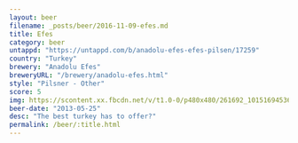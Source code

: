 ```yaml
---
layout: beer
filename: _posts/beer/2016-11-09-efes.md
title: Efes
category: beer
untappd: "https://untappd.com/b/anadolu-efes-efes-pilsen/17259"
country: "Turkey"
brewery: "Anadolu Efes"
breweryURL: "/brewery/anadolu-efes.html"
style: "Pilsner - Other"
score: 5
img: https://scontent.xx.fbcdn.net/v/t1.0-0/p480x480/261692_10151694536343745_1620675105_n.jpg?_nc_cat=106&_nc_ht=scontent.xx&oh=441c7bdfb25e563da52410eba651a9f0&oe=5CCF2E98
beer-date: "2013-05-25"
desc: "The best turkey has to offer?"
permalink: /beer/:title.html
---
```

